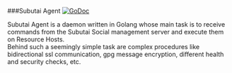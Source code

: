 ###Subutai Agent
[![GoDoc](https://godoc.org/github.com/subutai-io/agent?status.svg)](https://godoc.org/github.com/subutai-io/agent)

Subutai Agent is a daemon written in Golang whose main task is to receive commands from the Subutai Social management server and execute them on Resource Hosts.  
Behind such a seemingly simple task are complex procedures like bidirectional ssl communication, gpg message encryption, different health and security checks, etc.
